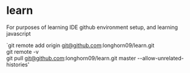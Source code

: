 # learn
For purposes of learning IDE github environment setup, and learning javascript

`git remote add origin git@github.com:longhorn09/learn.git  
git remote -v  
git pull git@github.com:longhorn09/learn.git master --allow-unrelated-histories'
